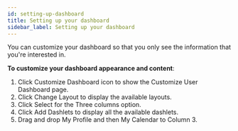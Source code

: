```yaml
---
id: setting-up-dashboard
title: Setting up your dashboard
sidebar_label: Setting up your dashboard
---
```


You can customize your dashboard so that you only see the information that you're interested in.

**To customize your dashboard appearance and content**:

1. Click Customize Dashboard icon to show the Customize User Dashboard page.
2. Click Change Layout to display the available layouts.
3. Click Select for the Three columns option.
4. Click Add Dashlets to display all the available dashlets.
5. Drag and drop My Profile and then My Calendar to Column 3.

